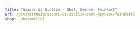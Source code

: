 ```yaml
---
title: "Sapori di Sicilia - Obst, Gemüse, Feinkost"
url: /grossostheim/sapori-di-sicilia-obst-gemuese-feinkost/
shop: Lebensmittel
---
```

